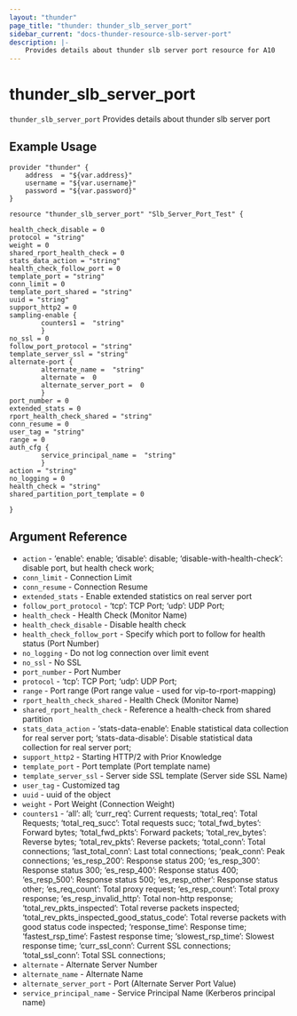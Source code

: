 ```yaml
---
layout: "thunder"
page_title: "thunder: thunder_slb_server_port"
sidebar_current: "docs-thunder-resource-slb-server-port"
description: |-
	Provides details about thunder slb server port resource for A10
---
```


# thunder\_slb\_server\_port

`thunder_slb_server_port` Provides details about thunder slb server port
## Example Usage


```hcl
provider "thunder" {
    address  = "${var.address}"
    username = "${var.username}"  
    password = "${var.password}"
}

resource "thunder_slb_server_port" "Slb_Server_Port_Test" {

health_check_disable = 0
protocol = "string"
weight = 0
shared_rport_health_check = 0
stats_data_action = "string"
health_check_follow_port = 0
template_port = "string"
conn_limit = 0
template_port_shared = "string"
uuid = "string"
support_http2 = 0
sampling-enable {   
        counters1 =  "string" 
        }
no_ssl = 0
follow_port_protocol = "string"
template_server_ssl = "string"
alternate-port {   
        alternate_name =  "string" 
        alternate =  0 
        alternate_server_port =  0 
        }
port_number = 0
extended_stats = 0
rport_health_check_shared = "string"
conn_resume = 0
user_tag = "string"
range = 0
auth_cfg {  
        service_principal_name =  "string" 
        }
action = "string"
no_logging = 0
health_check = "string"
shared_partition_port_template = 0
 
}
```

## Argument Reference

* `action` - ‘enable’: enable; ‘disable’: disable; ‘disable-with-health-check’: disable port, but health check work;
* `conn_limit` - Connection Limit
* `conn_resume` - Connection Resume
* `extended_stats` - Enable extended statistics on real server port
* `follow_port_protocol` - ‘tcp’: TCP Port; ‘udp’: UDP Port;
* `health_check` - Health Check (Monitor Name)
* `health_check_disable` - Disable health check
* `health_check_follow_port` - Specify which port to follow for health status (Port Number)
* `no_logging` - Do not log connection over limit event
* `no_ssl` - No SSL
* `port_number` - Port Number
* `protocol` - ‘tcp’: TCP Port; ‘udp’: UDP Port;
* `range` - Port range (Port range value - used for vip-to-rport-mapping)
* `rport_health_check_shared` - Health Check (Monitor Name)
* `shared_rport_health_check` - Reference a health-check from shared partition
* `stats_data_action` - ‘stats-data-enable’: Enable statistical data collection for real server port; ‘stats-data-disable’: Disable statistical data collection for real server port;
* `support_http2` - Starting HTTP/2 with Prior Knowledge
* `template_port` - Port template (Port template name)
* `template_server_ssl` - Server side SSL template (Server side SSL Name)
* `user_tag` - Customized tag
* `uuid` - uuid of the object
* `weight` - Port Weight (Connection Weight)
* `counters1` - ‘all’: all; ‘curr_req’: Current requests; ‘total_req’: Total Requests; ‘total_req_succ’: Total requests succ; ‘total_fwd_bytes’: Forward bytes; ‘total_fwd_pkts’: Forward packets; ‘total_rev_bytes’: Reverse bytes; ‘total_rev_pkts’: Reverse packets; ‘total_conn’: Total connections; ‘last_total_conn’: Last total connections; ‘peak_conn’: Peak connections; ‘es_resp_200’: Response status 200; ‘es_resp_300’: Response status 300; ‘es_resp_400’: Response status 400; ‘es_resp_500’: Response status 500; ‘es_resp_other’: Response status other; ‘es_req_count’: Total proxy request; ‘es_resp_count’: Total proxy response; ‘es_resp_invalid_http’: Total non-http response; ‘total_rev_pkts_inspected’: Total reverse packets inspected; ‘total_rev_pkts_inspected_good_status_code’: Total reverse packets with good status code inspected; ‘response_time’: Response time; ‘fastest_rsp_time’: Fastest response time; ‘slowest_rsp_time’: Slowest response time; ‘curr_ssl_conn’: Current SSL connections; ‘total_ssl_conn’: Total SSL connections;
* `alternate` - Alternate Server Number
* `alternate_name` - Alternate Name
* `alternate_server_port` - Port (Alternate Server Port Value)
* `service_principal_name` - Service Principal Name (Kerberos principal name)

